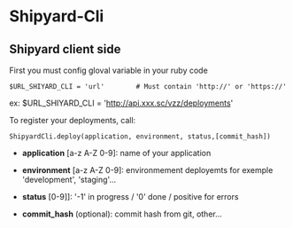 
Shipyard-Cli
============

Shipyard client side
--------------------



First you must config gloval variable in your ruby code


	$URL_SHIYARD_CLI = 'url'		# Must contain 'http://' or 'https://'


ex: $URL_SHIYARD_CLI = 'http://api.xxx.sc/vzz/deployments'




To register your deployments, call:


	ShipyardCli.deploy(application, environment, status,[commit_hash])



- **application** [a-z A-Z 0-9]: name of your application

- **environment** [a-z A-Z 0-9]: environmement deployemts for exemple 'development', 'staging'...

- **status** [0-9]]: '-1' in progress   /  '0' done  /  positive for errors

- **commit_hash** (optional): commit hash from git, other...